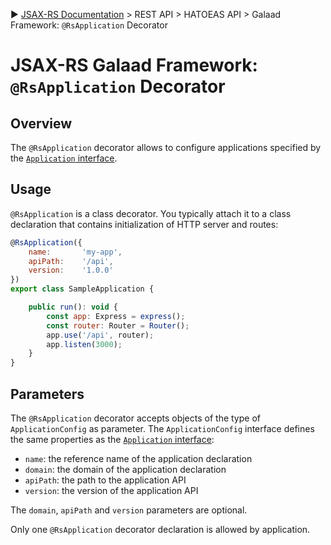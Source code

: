 :arrow_forward: [JSAX-RS Documentation](./jsax-rs-reference.md) > REST API > HATOEAS API > Galaad Framework: `@RsApplication` Decorator

# JSAX-RS Galaad Framework: `@RsApplication` Decorator

## Overview

The `@RsApplication` decorator allows to configure applications specified by the [`Application` interface](./jsax-rs-application-interface.md).

## Usage

`@RsApplication` is a class decorator. You typically attach it to a class declaration that contains initialization of HTTP server and routes:

```javascript
@RsApplication({
    name:       'my-app',
    apiPath:    '/api',
    version:    '1.0.0'
})
export class SampleApplication {

    public run(): void {
        const app: Express = express();
        const router: Router = Router();
        app.use('/api', router);
        app.listen(3000);
    }
}
```

## Parameters

The `@RsApplication` decorator accepts objects of the type of `ApplicationConfig` as parameter. The `ApplicationConfig` interface defines the same properties as the [`Application` interface](./jsax-rs-application-interface.md):

- `name`: the reference name of the application declaration
- `domain`: the domain of the application declaration
- `apiPath`: the path to the application API
- `version`: the version of the application API

The `domain`, `apiPath` and `version` parameters are optional.

Only one `@RsApplication` decorator declaration is allowed by application.